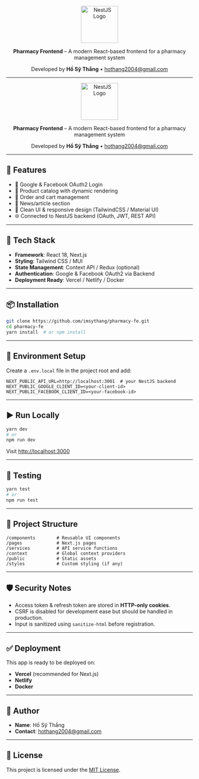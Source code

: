 <p align="center">
  <img src="https://nestjs.com/img/logo-small.svg" width="100" alt="NestJS Logo" />
</p>

<p align="center">
  <b>Pharmacy Frontend</b> – A modern React-based frontend for a pharmacy management system
</p>

<p align="center">
  Developed by <b>Hồ Sỹ Thắng</b> • <a href="mailto:hothang2004@gmail.com">hothang2004@gmail.com</a>
</p>

---

<p align="center">
  <img src="https://nestjs.com/img/logo-small.svg" width="100" alt="NestJS Logo" />
</p>

<p align="center">
  <b>Pharmacy Frontend</b> – A modern React-based frontend for a pharmacy management system
</p>

<p align="center">
  Developed by <b>Hồ Sỹ Thắng</b> • <a href="mailto:hothang2004@gmail.com">hothang2004@gmail.com</a>
</p>

---

## 🚀 Features

- 🔐 Google & Facebook OAuth2 Login
- 📆 Product catalog with dynamic rendering
- 🛂 Order and cart management
- 📁 News/article section
- 🍃 Clean UI & responsive design (TailwindCSS / Material UI)
- 🌐 Connected to NestJS backend (OAuth, JWT, REST API)

---

## 🧰 Tech Stack

- **Framework**: React 18, Next.js
- **Styling**: Tailwind CSS / MUI
- **State Management**: Context API / Redux (optional)
- **Authentication**: Google & Facebook OAuth2 via Backend
- **Deployment Ready**: Vercel / Netlify / Docker

---

## 📦 Installation

```bash
git clone https://github.com/imsythang/pharmacy-fe.git
cd pharmacy-fe
yarn install  # or npm install
```

---

## 🔧 Environment Setup

Create a `.env.local` file in the project root and add:

```env
NEXT_PUBLIC_API_URL=http://localhost:3001  # your NestJS backend
NEXT_PUBLIC_GOOGLE_CLIENT_ID=<your-client-id>
NEXT_PUBLIC_FACEBOOK_CLIENT_ID=<your-facebook-id>
```

---

## ▶️ Run Locally

```bash
yarn dev
# or
npm run dev
```

Visit [http://localhost:3000](http://localhost:3000)

---

## 🧺 Testing

```bash
yarn test
# or
npm run test
```

---

## 📂 Project Structure

```
/components        # Reusable UI components
/pages             # Next.js pages
/services          # API service functions
/context           # Global context providers
/public            # Static assets
/styles            # Custom styling (if any)
```

---

## 🛡️ Security Notes

- Access token & refresh token are stored in **HTTP-only cookies**.
- CSRF is disabled for development ease but should be handled in production.
- Input is sanitized using `sanitize-html` before registration.

---

## ✅ Deployment

This app is ready to be deployed on:

- **Vercel** (recommended for Next.js)
- **Netlify**
- **Docker**

---

## 🙌 Author

- **Name**: Hồ Sỹ Thắng
- **Contact**: [hothang2004@gmail.com](mailto:hothang2004@gmail.com)

---

## 📜 License

This project is licensed under the [MIT License](LICENSE).
